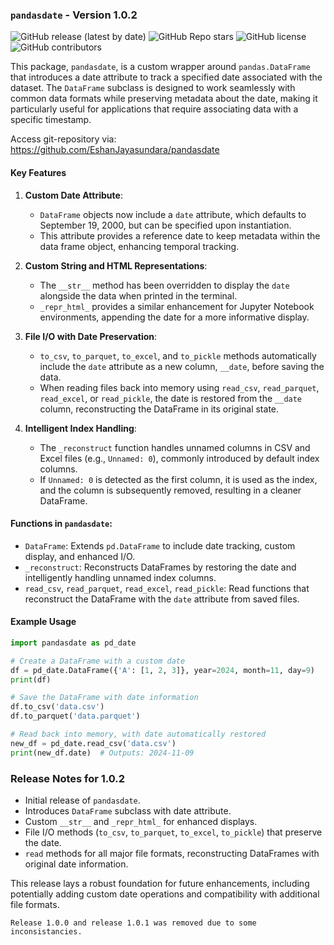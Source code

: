 ### `pandasdate` - Version 1.0.2

![GitHub release (latest by date)](https://img.shields.io/github/v/release/EshanJayasundara/pandasdate)
![GitHub Repo stars](https://img.shields.io/github/stars/EshanJayasundara/pandasdate?style=social)
![GitHub license](https://img.shields.io/github/license/EshanJayasundara/pandasdate)
![GitHub contributors](https://img.shields.io/github/contributors/EshanJayasundara/pandasdate)

This package, `pandasdate`, is a custom wrapper around `pandas.DataFrame` that introduces a date attribute to track a specified date associated with the dataset. The `DataFrame` subclass is designed to work seamlessly with common data formats while preserving metadata about the date, making it particularly useful for applications that require associating data with a specific timestamp.

Access git-repository via: https://github.com/EshanJayasundara/pandasdate

#### Key Features

1. **Custom Date Attribute**:

   - `DataFrame` objects now include a `date` attribute, which defaults to September 19, 2000, but can be specified upon instantiation.
   - This attribute provides a reference date to keep metadata within the data frame object, enhancing temporal tracking.

2. **Custom String and HTML Representations**:

   - The `__str__` method has been overridden to display the `date` alongside the data when printed in the terminal.
   - `_repr_html_` provides a similar enhancement for Jupyter Notebook environments, appending the date for a more informative display.

3. **File I/O with Date Preservation**:

   - `to_csv`, `to_parquet`, `to_excel`, and `to_pickle` methods automatically include the `date` attribute as a new column, `__date`, before saving the data.
   - When reading files back into memory using `read_csv`, `read_parquet`, `read_excel`, or `read_pickle`, the date is restored from the `__date` column, reconstructing the DataFrame in its original state.

4. **Intelligent Index Handling**:
   - The `_reconstruct` function handles unnamed columns in CSV and Excel files (e.g., `Unnamed: 0`), commonly introduced by default index columns.
   - If `Unnamed: 0` is detected as the first column, it is used as the index, and the column is subsequently removed, resulting in a cleaner DataFrame.

#### Functions in `pandasdate`:

- `DataFrame`: Extends `pd.DataFrame` to include date tracking, custom display, and enhanced I/O.
- `_reconstruct`: Reconstructs DataFrames by restoring the date and intelligently handling unnamed index columns.
- `read_csv`, `read_parquet`, `read_excel`, `read_pickle`: Read functions that reconstruct the DataFrame with the `date` attribute from saved files.

#### Example Usage

```python
import pandasdate as pd_date

# Create a DataFrame with a custom date
df = pd_date.DataFrame({'A': [1, 2, 3]}, year=2024, month=11, day=9)
print(df)

# Save the DataFrame with date information
df.to_csv('data.csv')
df.to_parquet('data.parquet')

# Read back into memory, with date automatically restored
new_df = pd_date.read_csv('data.csv')
print(new_df.date)  # Outputs: 2024-11-09
```

### Release Notes for 1.0.2

- Initial release of `pandasdate`.
- Introduces `DataFrame` subclass with date attribute.
- Custom `__str__` and `_repr_html_` for enhanced displays.
- File I/O methods (`to_csv`, `to_parquet`, `to_excel`, `to_pickle`) that preserve the date.
- `read` methods for all major file formats, reconstructing DataFrames with original date information.

This release lays a robust foundation for future enhancements, including potentially adding custom date operations and compatibility with additional file formats.

```
Release 1.0.0 and release 1.0.1 was removed due to some inconsistancies.
```
